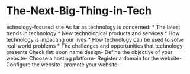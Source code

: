 # The-Next-Big-Thing-in-Tech
echnology-focused site As far as technology is concerned:  * The latest trends in technology * New technological products and services * How technology is impacting our lives * How technology can be used to solve real-world problems * The challenges and opportunities that technology presents
Check list:
soon
name
design-
Define the objective of your website-
Choose a hosting platform-
Register a domain for the website-
Configure the website-
promote your website-
